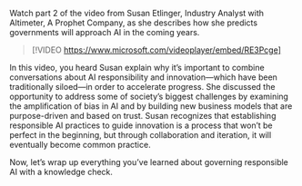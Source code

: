 Watch part 2 of the video from Susan Etlinger, Industry Analyst with Altimeter, A Prophet Company, as she describes how she predicts governments will approach AI in the coming years.

> [!VIDEO https://www.microsoft.com/videoplayer/embed/RE3Pcge]

In this video, you heard Susan explain why it’s important to combine conversations about AI responsibility and innovation—which have been traditionally siloed—in order to accelerate progress. She discussed the opportunity to address some of society’s biggest challenges by examining the amplification of bias in AI and by building new business models that are purpose-driven and based on trust. Susan recognizes that establishing responsible AI practices to guide innovation is a process that won’t be perfect in the beginning, but through collaboration and iteration, it will eventually become common practice.

Now, let’s wrap up everything you’ve learned about governing responsible AI with a knowledge check.
